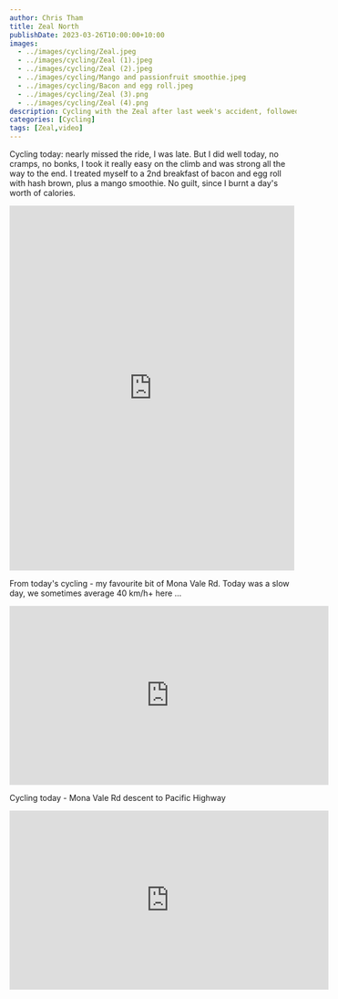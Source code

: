 ```yaml
---
author: Chris Tham
title: Zeal North
publishDate: 2023-03-26T10:00:00+10:00
images:
  - ../images/cycling/Zeal.jpeg
  - ../images/cycling/Zeal (1).jpeg
  - ../images/cycling/Zeal (2).jpeg
  - ../images/cycling/Mango and passionfruit smoothie.jpeg
  - ../images/cycling/Bacon and egg roll.jpeg
  - ../images/cycling/Zeal (3).png
  - ../images/cycling/Zeal (4).png
description: Cycling with the Zeal after last week's accident, followed by second breakfast.
categories: [Cycling]
tags: [Zeal,video]
---
```

Cycling today: nearly missed the ride, I was late. But I did well today, no cramps, no bonks, I took it really easy on the climb and was strong all the way to the end. I treated myself to a 2nd breakfast of bacon and egg roll with hash brown, plus a mango smoothie. No guilt, since I burnt a day's worth of calories.

<iframe src="https://www.facebook.com/plugins/post.php?href=https%3A%2F%2Fwww.facebook.com%2Fchris1.tham%2Fposts%2Fpfbid0XhvVTXb6nHYNzgVEVEwwgVtpvw2eGsiJgQWZ1KZbK77PYpSe4qFNuxJJJ6e8rdwkl&show_text=true&width=500" width="500" height="640" style="border:none;overflow:hidden" scrolling="no" frameborder="0" allowfullscreen="true" allow="autoplay; clipboard-write; encrypted-media; picture-in-picture; web-share"></iframe>

From today's cycling - my favourite bit of Mona Vale Rd. Today was a slow day, we sometimes average 40 km/h+ here ...

<iframe src="https://www.facebook.com/plugins/video.php?height=314&href=https%3A%2F%2Fwww.facebook.com%2Fchris1.tham%2Fvideos%2F966388964742239%2F&show_text=false&width=560&t=0" width="560" height="314" style="border:none;overflow:hidden" scrolling="no" frameborder="0" allowfullscreen="true" allow="autoplay; clipboard-write; encrypted-media; picture-in-picture; web-share" allowFullScreen="true"></iframe>

Cycling today - Mona Vale Rd descent to Pacific Highway

<iframe src="https://www.facebook.com/plugins/video.php?height=314&href=https%3A%2F%2Fwww.facebook.com%2Fchris1.tham%2Fvideos%2F1650758468699708%2F&show_text=false&width=560&t=0" width="560" height="314" style="border:none;overflow:hidden" scrolling="no" frameborder="0" allowfullscreen="true" allow="autoplay; clipboard-write; encrypted-media; picture-in-picture; web-share" allowFullScreen="true"></iframe>
